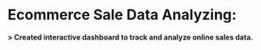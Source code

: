 # Ecommerce Sale Data Analyzing:
**> Created interactive dashboard to track and analyze online sales data.**
